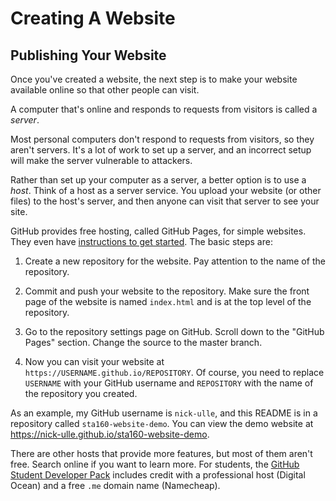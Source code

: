
# Creating A Website

## Publishing Your Website

Once you've created a website, the next step is to make your website available
online so that other people can visit.

A computer that's online and responds to requests from visitors is called a
_server_.

Most personal computers don't respond to requests from visitors, so they aren't
servers. It's a lot of work to set up a server, and an incorrect setup will
make the server vulnerable to attackers.

Rather than set up your computer as a server, a better option is to use a
_host_. Think of a host as a server service. You upload your website (or other
files) to the host's server, and then anyone can visit that server to see your
site.

GitHub provides free hosting, called GitHub Pages, for simple websites. They
even have [instructions to get started][gh-pages]. The basic steps are:

1.  Create a new repository for the website. Pay attention to the name of the
    repository.

2.  Commit and push your website to the repository. Make sure the front page of
    the website is named `index.html` and is at the top level of the
    repository.

3.  Go to the repository settings page on GitHub. Scroll down to the "GitHub
    Pages" section. Change the source to the master branch.

4.  Now you can visit your website at `https://USERNAME.github.io/REPOSITORY`.
    Of course, you need to replace `USERNAME` with your GitHub username and
    `REPOSITORY` with the name of the repository you created.

As an example, my GitHub username is `nick-ulle`, and this README is in a
repository called `sta160-website-demo`. You can view the demo website at
<https://nick-ulle.github.io/sta160-website-demo>.

There are other hosts that provide more features, but most of them aren't free.
Search online if you want to learn more. For students, the [GitHub Student
Developer Pack][gh-student] includes credit with a professional host (Digital
Ocean) and a free `.me` domain name (Namecheap).

[gh-pages]: https://pages.github.com/
[gh-student]: https://education.github.com/pack

